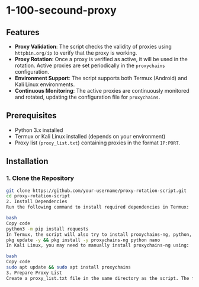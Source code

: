 # 1-100-secound-proxy
## Features

- **Proxy Validation**: The script checks the validity of proxies using `httpbin.org/ip` to verify that the proxy is working.
- **Proxy Rotation**: Once a proxy is verified as active, it will be used in the rotation. Active proxies are set periodically in the `proxychains` configuration.
- **Environment Support**: The script supports both Termux (Android) and Kali Linux environments.
- **Continuous Monitoring**: The active proxies are continuously monitored and rotated, updating the configuration file for `proxychains`.

## Prerequisites

- Python 3.x installed
- Termux or Kali Linux installed (depends on your environment)
- Proxy list (`proxy_list.txt`) containing proxies in the format `IP:PORT`.

## Installation

### 1. Clone the Repository

```bash
git clone https://github.com/your-username/proxy-rotation-script.git
cd proxy-rotation-script
2. Install Dependencies
Run the following command to install required dependencies in Termux:

bash
Copy code
python3 -m pip install requests
In Termux, the script will also try to install proxychains-ng, python, and nano using pkg:
pkg update -y && pkg install -y proxychains-ng python nano
In Kali Linux, you may need to manually install proxychains-ng using:

bash
Copy code
sudo apt update && sudo apt install proxychains
3. Prepare Proxy List
Create a proxy_list.txt file in the same directory as the script. The file should contain proxies in the format IP:PORT, one proxy per line. Example:

